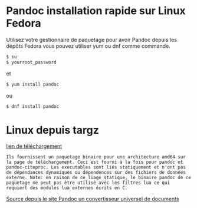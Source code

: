 # Pandoc installation rapide sur Linux Fedora

  Utilisez votre gestionnaire de paquetage pour avoir Pandoc depuis les dépôts Fedora vous pouvez utiliser yum ou dnf comme commande.

~~~bash
$ su
$ yourroot_password
~~~

et

~~~bash
$ yum install pandoc
~~~

ou

~~~bash	
$ dnf install pandoc
~~~


# Linux depuis targz
[lien de téléchargement](https://github.com/jgm/pandoc/releases/latest)

    Ils fournissent un paquetage binaire pour une architecture amd64 sur la page de téléchargement. Ceci est fourni à la fois pour pandoc et pandoc-citeproc. Les executables sont liés statiquement et n'ont pas de dépendances dynamiques ou dépendences sur des fichiers de données externe. Note: en raison de ce liage statique, le binaire pandoc de ce paquetage ne peut pas être utilisé avec les filtres lua ce qui requiert des modules lua externes écrits en C.

[Source depuis le site Pandoc un convertisseur universel de documents](https://pandoc.org/installing.html)

